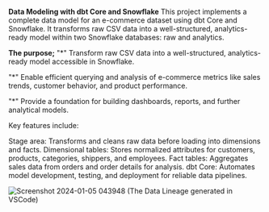 **Data Modeling with dbt Core and Snowflake**
This project implements a complete data model for an e-commerce dataset using dbt Core and Snowflake. It transforms raw CSV data into a well-structured, analytics-ready model within two Snowflake databases: raw and analytics. 

**The purpose;**
"*" Transform raw CSV data into a well-structured, analytics-ready model accessible in Snowflake.

"*" Enable efficient querying and analysis of e-commerce metrics like sales trends, customer behavior, and product performance.

"*" Provide a foundation for building dashboards, reports, and further analytical models.

Key features include:

Stage area: Transforms and cleans raw data before loading into dimensions and facts.
Dimensional tables: Stores normalized attributes for customers, products, categories, shippers, and employees.
Fact tables: Aggregates sales data from orders and order details for analysis.
dbt Core: Automates model development, testing, and deployment for reliable data pipelines.


![Screenshot 2024-01-05 043948](https://github.com/mustafa0taru/data_modeling_with_dbt_Core_and_Snowflake/assets/81088966/bcfbf5c3-270c-48b1-8e03-2c6dfdd14665)
               (The Data Lineage generated in VSCode)

